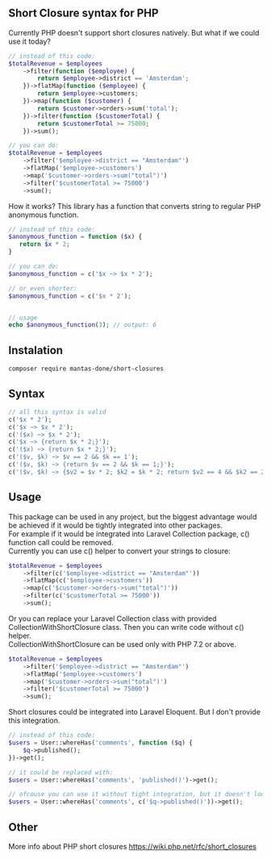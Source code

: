 ## Short Closure syntax for PHP ##

Currently PHP doesn't support short closures natively. But what if we could use it today?

```php
// instead of this code:
$totalRevenue = $employees
    ->filter(function ($employee) {
        return $employee->district == 'Amsterdam';
    })->flatMap(function ($employee) {
        return $employee->customers;
    })->map(function ($customer) {
        return $customer->orders->sum('total');
    })->filter(function ($customerTotal) {
        return $customerTotal >= 75000;
    })->sum();

// you can do:
$totalRevenue = $employees
    ->filter('$employee->district == "Amsterdam"')
    ->flatMap('$employee->customers')
    ->map('$customer->orders->sum("total")')
    ->filter('$customerTotal >= 75000')
    ->sum();
```

How it works? This library has a function that converts string to regular PHP anonymous function.

```php
// instead of this code:
$anonymous_function = function ($x) {
   return $x * 2;
}

// you can do:
$anonymous_function = c('$x ~> $x * 2');

// or even shorter:
$anonymous_function = c('$x * 2');


// usage 
echo $anonymous_function(3); // output: 6
```

## Instalation ##

```
composer require mantas-done/short-closures
```

## Syntax ##

```php
// all this syntax is valid
c('$x * 2');
c('$x ~> $x * 2');
c('($x) ~> $x * 2');
c('$x ~> {return $x * 2;}');
c('($x) ~> {return $x * 2;}');
c('($v, $k) ~> $v == 2 && $k == 1');
c('($v, $k) ~> {return $v == 2 && $k == 1;}');
c('($v, $k) ~> {$v2 = $v * 2; $k2 = $k * 2; return $v2 == 4 && $k2 == 2;}');
```

## Usage ##

This package can be used in any project, but the biggest advantage would be achieved if it would be tightly integrated into other packages.  
For example if it would be integrated into Laravel Collection package, c() function call could be removed.  
Currently you can use c() helper to convert your strings to closure:

```php
$totalRevenue = $employees
    ->filter(c('$employee->district == "Amsterdam"'))
    ->flatMap(c('$employee->customers'))
    ->map(c('$customer->orders->sum("total")'))
    ->filter(c('$customerTotal >= 75000'))
    ->sum();
```

Or you can replace your Laravel Collection class with provided CollectionWithShortClosure class. Then you can write code without c() helper.  
CollectionWithShortClosure can be used only with PHP 7.2 or above.

```php
$totalRevenue = $employees
    ->filter('$employee->district == "Amsterdam"')
    ->flatMap('$employee->customers')
    ->map('$customer->orders->sum("total")')
    ->filter('$customerTotal >= 75000')
    ->sum();
```

Short closures could be integrated into Laravel Eloquent. But I don't provide this integration.
```php
// instead of this code:
$users = User::whereHas('comments', function ($q) {
    $q->published();
})->get();

// it could be replaced with:
$users = User::whereHas('comments', 'published()')->get();

// ofcouse you can use it without tight integration, but it doesn't look nice
$users = User::whereHas('comments', c('$q->published()'))->get();
```

## Other ##

More info about PHP short closures https://wiki.php.net/rfc/short_closures

